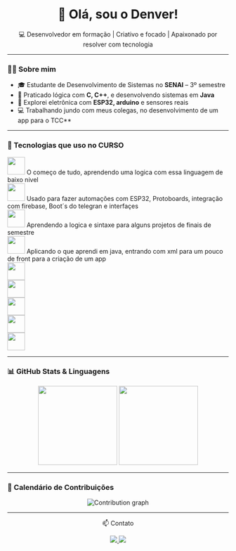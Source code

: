 <h1 align="center">👋 Olá, sou o Denver!</h1>
<p align="center">💻 Desenvolvedor em formação | Criativo e focado | Apaixonado por resolver com tecnologia</p>

---

### 👨‍🎓 Sobre mim

- 🎓 Estudante de Desenvolvimento de Sistemas no **SENAI** – 3º semestre  
- 🔧 Praticado lógica com **C, C++**, e desenvolvendo sistemas em **Java**
- 🧠 Explorei eletrônica com **ESP32, arduino** e sensores reais
- 💻 Trabalhando jundo com meus colegas, no desenvolvimento de um app para o TCC**

---

### 🚀 Tecnologias que uso no **CURSO**

<p>
  <img src="https://cdn.jsdelivr.net/gh/devicons/devicon/icons/c/c-original.svg" width="40"/> O começo de tudo, aprendendo uma logica com essa linguagem de baixo nivel
  <br>
   <img src="https://cdn.jsdelivr.net/gh/devicons/devicon/icons/cplusplus/cplusplus-original.svg" width="40"/> Usado para fazer automações com ESP32, Protoboards, integração com firebase, Boot´s do telegran e interfaçes
  <br>
  <img src="https://cdn.jsdelivr.net/gh/devicons/devicon/icons/java/java-original.svg" width="40"/> Aprendendo a logica e sintaxe para alguns projetos de finais de semestre
  <br>
  <img src="https://cdn.jsdelivr.net/gh/devicons/devicon/icons/androidstudio/androidstudio-original.svg" width="40"/> Aplicando o que aprendi em java, entrando com xml para um pouco de front para a criação de um app
  <br>
  <img src="https://cdn.jsdelivr.net/gh/devicons/devicon/icons/mysql/mysql-original.svg" width="40"/>
  <br>
  <img src="https://cdn.jsdelivr.net/gh/devicons/devicon/icons/arduino/arduino-original.svg" width="40"/>
  <br>
  <img src="https://cdn.jsdelivr.net/gh/devicons/devicon/icons/git/git-original.svg" width="40"/>
  <br>
  <img src="https://cdn.jsdelivr.net/gh/devicons/devicon/icons/github/github-original.svg" width="40"/>
  <br>
  <img src="https://cdn.jsdelivr.net/gh/devicons/devicon/icons/vscode/vscode-original.svg" width="40"/>
</p>

---

### 📊 GitHub Stats & Linguagens

<p align="center">
  <img height="180em" src="https://github-readme-stats.vercel.app/api?username=Denvx&show_icons=true&theme=dark&hide_title=true&hide_border=true&icon_color=0000ff&text_color=ffffff&bg_color=000000&cache_seconds=1800&dummy=1"/>
  <img height="180em" src="https://github-readme-stats.vercel.app/api/top-langs/?username=Denvx&layout=compact&theme=dark&hide_border=true&icon_color=0000ff&text_color=ffffff&bg_color=000000&langs_count=10&cache_seconds=1800"/>
</p>

---

### 📅 Calendário de Contribuições

<p align="center">
  <img src="https://github-readme-activity-graph.vercel.app/graph?username=Denvx&theme=github-compact&area=true&hide_border=true&line=0000ff&point=0000ff&color=ffffff" alt="Contribution graph"/>
</p>

---


<p align="center"> 📫 Contato </p>


<p align="center">
  <a href="mailto:denver.o.dev@gmail.com">
    <img src="https://img.shields.io/badge/Email-D14836?style=for-the-badge&logo=gmail&logoColor=white"/>
  </a>
  <a href="https://github.com/Denvx">
    <img src="https://img.shields.io/badge/GitHub-100000?style=for-the-badge&logo=github&logoColor=white"/>
  </a>
</p>
